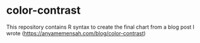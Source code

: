 # color-contrast
This repository contains R syntax to create the final chart from a blog post I wrote (https://anyamemensah.com/blog/color-contrast)

